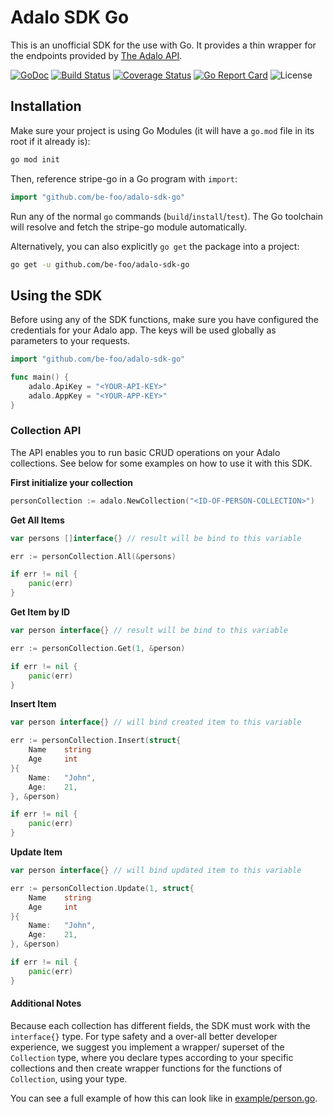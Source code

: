 # Adalo SDK Go

This is an unofficial SDK for the use with Go. It provides a thin wrapper for the endpoints
provided by [The Adalo API](https://help.adalo.com/integrations/the-adalo-api).

[![GoDoc](http://img.shields.io/badge/godoc-reference-blue.svg)](https://pkg.go.dev/github.com/be-foo/adalo-sdk-go)
[![Build Status](https://github.com/be-foo/adalo-sdk-go/workflows/test/badge.svg)](https://github.com/be-foo/adalo-sdk-go/actions)
[![Coverage Status](https://coveralls.io/repos/github/be-foo/adalo-sdk-go/badge.svg?branch=develop)](https://coveralls.io/github/be-foo/adalo-sdk-go?branch=develop)
[![Go Report Card](https://goreportcard.com/badge/github.com/be-foo/adalo-sdk-go)](https://goreportcard.com/report/github.com/be-foo/adalo-sdk-go)
![License](https://img.shields.io/github/license/be-foo/adalo-sdk-go)
## Installation

Make sure your project is using Go Modules (it will have a `go.mod` file in its
root if it already is):

``` sh
go mod init
```

Then, reference stripe-go in a Go program with `import`:

``` go
import "github.com/be-foo/adalo-sdk-go"
```

Run any of the normal `go` commands (`build`/`install`/`test`). The Go
toolchain will resolve and fetch the stripe-go module automatically.

Alternatively, you can also explicitly `go get` the package into a project:

``` sh
go get -u github.com/be-foo/adalo-sdk-go
```

## Using the SDK

Before using any of the SDK functions, make sure you have configured the credentials for your Adalo app.
The keys will be used globally as parameters to your requests.

``` go
import "github.com/be-foo/adalo-sdk-go"

func main() {
    adalo.ApiKey = "<YOUR-API-KEY>"
    adalo.AppKey = "<YOUR-APP-KEY>"
}
```

### Collection API

The API enables you to run basic CRUD operations on your Adalo collections.
See below for some examples on how to use it with this SDK.

**First initialize your collection**
``` go
personCollection := adalo.NewCollection("<ID-OF-PERSON-COLLECTION>")
```

**Get All Items**
``` go
var persons []interface{} // result will be bind to this variable

err := personCollection.All(&persons)

if err != nil {
    panic(err)
}
```

**Get Item by ID**
``` go
var person interface{} // result will be bind to this variable

err := personCollection.Get(1, &person)

if err != nil {
    panic(err)
}
```

**Insert Item**
``` go
var person interface{} // will bind created item to this variable

err := personCollection.Insert(struct{
    Name    string
    Age     int
}{
    Name:   "John",
    Age:    21,
}, &person)

if err != nil {
    panic(err)
}
```

**Update Item**
``` go
var person interface{} // will bind updated item to this variable

err := personCollection.Update(1, struct{
    Name    string
    Age     int
}{
    Name:   "John",
    Age:    21,
}, &person)

if err != nil {
    panic(err)
}
```

#### Additional Notes

Because each collection has different fields, the SDK must work with the `interface{}` type.
For type safety and a over-all better developer experience, we suggest you implement a wrapper/ superset
of the `Collection` type, where you declare types according to your specific collections and then
create wrapper functions for the functions of `Collection`, using your type.

You can see a full example of how this can look like in [example/person.go](./example/person.go).
